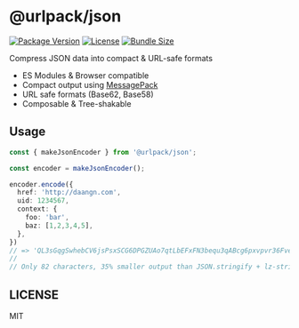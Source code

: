 # @urlpack/json

[![Package Version](https://img.shields.io/npm/v/urlpack)](https://npm.im/urlpack)
[![License](https://img.shields.io/npm/l/urlpack)](#License)
[![Bundle Size](https://img.shields.io/bundlephobia/minzip/urlpack)](https://bundlephobia.com/package/urlpack)

Compress JSON data into compact & URL-safe formats

- ES Modules & Browser compatible
- Compact output using [MessagePack](https://msgpack.org/)
- URL safe formats (Base62, Base58)
- Composable & Tree-shakable

## Usage

```ts
const { makeJsonEncoder } from '@urlpack/json';

const encoder = makeJsonEncoder();

encoder.encode({
  href: 'http://daangn.com',
  uid: 1234567,
  context: {
    foo: 'bar',
    baz: [1,2,3,4,5],
  },
})
// => 'QL3sGqgSwhebCV6jsPsxSCG6DPGZUAo7qtLbEFxFN3bequ3qABcg6pxvpvr36FveMxCtD4zNSWSpHmxgz8'
//
// Only 82 characters, 35% smaller output than JSON.stringify + lz-string
```

## LICENSE

MIT
